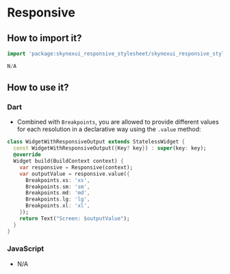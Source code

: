 # Responsive

## How to import it?

```dart
import 'package:skynexui_responsive_stylesheet/skynexui_responsive_stylesheet.dart';
```
```js
N/A
```


## How to use it?

### Dart

- Combined with `Breakpoints`, you are allowed to provide different values for each resolution in a declarative way using the `.value` method:

```dart
class WidgetWithResponsiveOutput extends StatelessWidget {
  const WidgetWithResponsiveOutput({Key? key}) : super(key: key);
  @override
  Widget build(BuildContext context) {
    var responsive = Responsive(context);
    var outputValue = responsive.value({
      Breakpoints.xs: 'xs',
      Breakpoints.sm: 'sm',
      Breakpoints.md: 'md',
      Breakpoints.lg: 'lg',
      Breakpoints.xl: 'xl',
    });
    return Text("Screen: $outputValue");
  }
}
```


### JavaScript

- N/A
